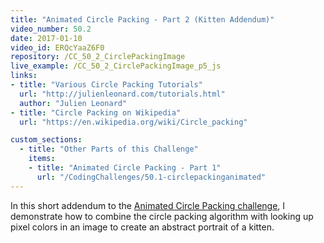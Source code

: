 ```yaml
---
title: "Animated Circle Packing - Part 2 (Kitten Addendum)"
video_number: 50.2
date: 2017-01-10
video_id: ERQcYaaZ6F0
repository: /CC_50_2_CirclePackingImage
live_example: /CC_50_2_CirclePackingImage_p5_js
links:
- title: "Various Circle Packing Tutorials"  
  url: "http://julienleonard.com/tutorials.html"
  author: "Julien Leonard"
- title: "Circle Packing on Wikipedia"  
  url: "https://en.wikipedia.org/wiki/Circle_packing"

custom_sections:
  - title: "Other Parts of this Challenge"
    items:
    - title: "Animated Circle Packing - Part 1"
      url: "/CodingChallenges/50.1-circlepackinganimated"
---
```


In this short addendum to the [Animated Circle Packing challenge](https://youtu.be/QHEQuoIKgNE), I demonstrate how to combine the circle packing algorithm with looking up pixel colors in an image to create an abstract portrait of a kitten.

